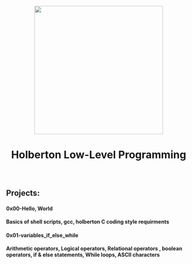 <p align="center">
  <img src="https://www.holbertonschool.com/assets/holberton-logo-1cc451260ca3cd297def53f2250a9794810667c7ca7b5fa5879a569a457bf16f.png" width="350\
"/>
<br>
<h1><p align="center">Holberton Low-Level Programming</h1></p></font>
<br>
<h2><p>Projects:</p></h2>
<h4><p align="left"><b>0x00-Hello, World</b></p></4>
<h4><p align="left">Basics of shell scripts, gcc, holberton C coding style requirments</p></h4>
<h4><p align="left"><b>0x01-variables_if_else_while</b></p></h4>
<h4><p align="left">Arithmetic operators, Logical operators, Relational operators
, boolean operators, if & else statements, While loops, ASCII characters</p></h4>